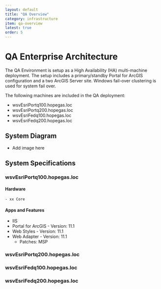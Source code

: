 ```yaml
---
layout: default
title: "QA Overview"
category: infrastructure
item: qa-overview
latest: true
order: 5
---
```


# QA Enterprise Architecture

The QA Environment is setup as a High Availability (HA) multi-machine deployment.  The setup includes a primary/standby Portal for ArcGIS configuration and a two ArcGIS Server site.  Windows fail-over clustering is used for system fail over.

The following machines are included in the QA deployment:
 - wsvEsriPortq100.hopegas.loc
 - wsvEsriPortq200.hopegas.loc
 - wsvEsriFedq100.hopegas.loc
 - wsvEsriFedq200.hopegas.loc

## System Diagram

 - Add image here

## System Specifications

### wsvEsriPortq100.hopegas.loc

#### Hardware 
	- xx Core
	
	
#### Apps and Features
 - IIS
 - Portal for ArcGIS - Version: 11.1
 - Web Styles - Version: 11.1
 - Web Adapter - Version: 11.1
   - Patches: MSP
 

### wsvEsriPortq200.hopegas.loc

### wsvEsriFedq100.hopegas.loc

### wsvEsriFedq200.hopegas.loc



